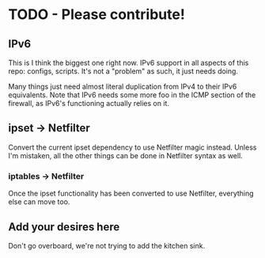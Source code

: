 # TODO - Please contribute!

## IPv6
This is I think the biggest one right now.
IPv6 support in all aspects of this repo: configs, scripts.
It's not a "problem" as such, it just needs doing.

Many things just need almost literal duplication from IPv4 to their IPv6 equivalents.
Note that IPv6 needs some more foo in the ICMP section of the firewall, as IPv6's functioning actually relies on it.

## ipset -> Netfilter
Convert the current ipset dependency to use Netfilter magic instead.
Unless I'm mistaken, all the other things can be done in Netfilter syntax as well.

### iptables -> Netfilter
Once the ipset functionality has been converted to use Netfilter, everything else can move too.

## Add your desires here
Don't go overboard, we're not trying to add the kitchen sink.
